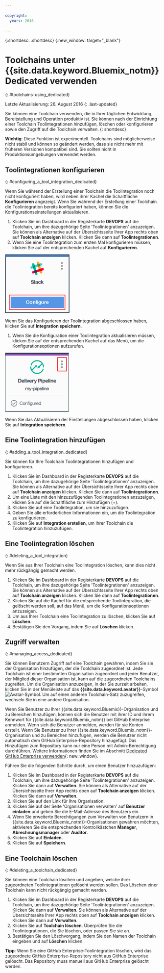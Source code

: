 ```yaml
---

copyright:
  years: 2016

---
```


{:shortdesc: .shortdesc}
{:new_window: target="_blank"}

# Toolchains unter {{site.data.keyword.Bluemix_notm}} Dedicated verwenden
{: #toolchains-using_dedicated}

Letzte Aktualisierung: 26. August 2016
{: .last-updated}

Sie können eine Toolchain verwenden, die in Ihrer täglichen Entwicklung, Bereitstellung und Operation produktiv ist. Sie können nach der Einrichtung einer Toolchain Toolintegrationen hinzufügen, löschen oder konfigurieren sowie den Zugriff auf die Toolchain verwalten.
{: shortdesc}

**Wichtig**: Diese Funktion ist experimentell. Toolchains sind möglicherweise nicht stabil und können so geändert werden, dass sie nicht mehr mit früheren Versionen kompatibel sind. Sie sollten nicht in Produktionsumgebungen verwendet werden.   

## Toolintegrationen konfigurieren
{: #configuring_a_tool_integration_dedicated}

Wenn Sie während der Erstellung einer Toolchain die Toolintegration noch nicht konfiguriert haben, wird neben ihrer Kachel die Schaltfläche **Konfigurieren** angezeigt. Wenn Sie während der Erstellung einer Toolchain die Toolintegration bereits konfiguriert haben, können Sie die Konfigurationseinstellungen aktualisieren.

1. Klicken Sie im Dashboard in der Registerkarte **DEVOPS** auf die Toolchain, um ihre dazugehörige Seite 'Toolintegrationen' anzuzeigen. Sie können als Alternative auf der Übersichtsseite Ihrer App rechts oben auf **Toolchain anzeigen** klicken. Klicken Sie dann auf **Toolintegrationen**. 
1. Wenn Sie eine Toolintegration zum ersten Mal konfigurieren müssen, klicken Sie auf der entsprechenden Kachel auf **Konfigurieren**.

  ![Schaltfläche 'Konfigurieren'](images/toolchain_tile_configure.png)

 Wenn Sie das Konfigurieren der Toolintegration abgeschlossen haben, klicken Sie auf **Integration speichern**.
 
1. Wenn Sie die Konfiguration einer Toolintegration aktualisieren müssen, klicken Sie auf der entsprechenden Kachel auf das Menü, um die Konfigurationsoptionen aufzurufen.

  ![Konfigurationsmenü](images/toolchain_tile_menu.png)
 
 Wenn Sie das Aktualisieren der Einstellungen abgeschlossen haben, klicken Sie auf **Integration speichern**.

## Eine Toolintegration hinzufügen
{: #adding_a_tool_integration_dedicated}

Sie können für Ihre Toolchain Toolintegrationen hinzufügen und konfigurieren.

1. Klicken Sie im Dashboard in der Registerkarte **DEVOPS** auf die Toolchain, um ihre dazugehörige Seite 'Toolintegrationen' anzuzeigen. Sie können als Alternative auf der Übersichtsseite Ihrer App rechts oben auf **Toolchain anzeigen** klicken. Klicken Sie dann auf **Toolintegrationen**. 
1. Um eine Liste mit den hinzuzufügenden Toolintegrationen anzuzeigen, klicken Sie auf die Schaltfläche zum Hinzufügen (+).
1. Klicken Sie auf eine Toolintegration, um sie hinzuzufügen.
1. Geben Sie alle erforderlichen Informationen ein, um die Toolintegration zu konfigurieren. 
1. Klicken Sie auf **Integration erstellen**, um Ihrer Toolchain die Toolintegration hinzuzufügen.

## Eine Toolintegration löschen
{: #deleting_a_tool_integration}

Wenn Sie aus Ihrer Toolchain eine Toolintegration löschen, kann dies nicht mehr rückgängig gemacht werden. 

1. Klicken Sie im Dashboard in der Registerkarte **DEVOPS** auf die Toolchain, um ihre dazugehörige Seite 'Toolintegrationen' anzuzeigen. Sie können als Alternative auf der Übersichtsseite Ihrer App rechts oben auf **Toolchain anzeigen** klicken. Klicken Sie dann auf **Toolintegrationen**. 
1. Klicken Sie auf die Kachel für die entsprechende Toolintegration, die gelöscht werden soll, auf das Menü, um die Konfigurationsoptionen anzuzeigen.
1. Um aus Ihrer Toolchain eine Toolintegration zu löschen, klicken Sie auf **Löschen**.
1. Bestätigen Sie den Vorgang, indem Sie auf **Löschen** klicken. 

## Zugriff verwalten
{: #managing_access_dedicated}

Sie können Benutzern Zugriff auf eine Toolchain gewähren, indem Sie sie der Organisation hinzufügen, der die Toolchain zugeordnet ist. Jede Toolchain ist einer bestimmten Organisation zugeordnet und jeder Benutzer, der Mitglied dieser Organisation ist, kann auf die zugeordneten Toolchains zugreifen. Um die Organisation anzuzeigen, in der Sie zurzeit arbeiten, klicken Sie in der Menüleiste auf das **{{site.data.keyword.avatar}}**-Symbol ![Avatar-Symbol ](../icons/i-avatar-icon.svg). Um auf einen anderen Toolchain-Satz zuzugreifen, wechseln Sie in eine andere Organisation.

Wenn Sie Benutzer zu Ihrer {{site.data.keyword.Bluemix}}-Organisation und zu Bereichen hinzufügen, können sich die Benutzer mit ihrer ID und ihrem Kennwort für {{site.data.keyword.Bluemix_notm}} bei GitHub Enterprise anmelden. Wenn sich die Benutzer anmelden, werden für sie Konten erstellt. Wenn Sie Benutzer zu Ihrer {{site.data.keyword.Bluemix_notm}}-Organisation und zu Bereichen hinzufügen, werden die Benutzer nicht automatisch dem GitHub Enterprise-Repository hinzugefügt. Das Hinzufügen zum Repository kann nur eine Person mit Admin-Berechtigung durchführen. Weitere Informationen finden Sie im Abschnitt [Dedicated GitHub Enterprise verwenden](../services/ghededicated/index.html){: new_window}.

Führen Sie die folgenden Schritte durch, um einen Benutzer hinzuzufügen: 

1. Klicken Sie im Dashboard in der Registerkarte **DEVOPS** auf die Toolchain, um ihre dazugehörige Seite 'Toolintegrationen' anzuzeigen. Klicken Sie dann auf **Verwalten**. Sie können als Alternative auf der Übersichtsseite Ihrer App rechts oben auf **Toolchain anzeigen** klicken. Klicken Sie dann auf **Verwalten**.   
1. Klicken Sie auf den Link für Ihre Organisation. 
1. Klicken Sie auf der Seite 'Organisationen verwalten' auf **Benutzer einladen** und geben Sie die E-Mail-Adresse des Benutzers ein.
1. Wenn Sie erweiterte Berechtigungen zum Verwalten von Benutzern in {{site.data.keyword.Bluemix_notm}}-Organisationen gewähren möchten, aktivieren Sie die entsprechenden Kontrollkästchen **Manager**, **Abrechnungsmanager** oder **Auditor**.
1. Klicken Sie auf **Einladen**.
1. Klicken Sie auf **Speichern**. 

## Eine Toolchain löschen
{: #deleting_a_toolchain_dedicated}

Sie können eine Toolchain löschen und angeben, welche ihrer zugeordneten Toolintegrationen gelöscht werden sollen. Das Löschen einer Toolchain kann nicht rückgängig gemacht werden.

1. Klicken Sie im Dashboard in der Registerkarte **DEVOPS** auf die Toolchain, um ihre dazugehörige Seite 'Toolintegrationen' anzuzeigen. Klicken Sie dann auf **Verwalten**. Sie können als Alternative auf der Übersichtsseite Ihrer App rechts oben auf **Toolchain anzeigen** klicken. Klicken Sie dann auf **Verwalten**. 
1. Klicken Sie auf **Toolchain löschen**. Überprüfen Sie die Toolintegrationen, die Sie löschen, oder passen Sie sie an.
1. Bestätigen Sie den Löschvorgang, indem Sie den Namen der Toolchain eingeben und auf **Löschen** klicken.

 **Tipp**: Wenn Sie eine GitHub Enterprise-Toolintegration löschen, wird das zugeordnete GitHub Enterprise-Repository nicht aus GitHub Enterprise gelöscht. Das Repository muss manuell aus GitHub Enterprise gelöscht werden.
